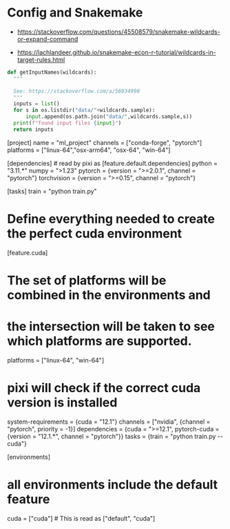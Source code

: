 # Config and Snakemake

* https://stackoverflow.com/questions/45508579/snakemake-wildcards-or-expand-command

* https://lachlandeer.github.io/snakemake-econ-r-tutorial/wildcards-in-target-rules.html

```python
def getInputNames(wildcards):
  """

  See: https://stackoverflow.com/a/56934990
  """
  inputs = list()
  for s in os.listdir("data/"+wildcards.sample):
      input.append(os.path.join("data/",wildcards.sample,s))
  print(f"found input files {input}")
  return inputs
```
[project]
name = "ml_project"
channels = ["conda-forge", "pytorch"]
platforms = ["linux-64","osx-arm64", "osx-64", "win-64"]

[dependencies] # read by pixi as [feature.default.dependencies]
python = "3.11.*"
numpy = ">1.23"
pytorch = {version = ">=2.0.1", channel = "pytorch"}
torchvision = {version = ">=0.15", channel = "pytorch"}

[tasks]
train = "python train.py"

# Define everything needed to create the perfect cuda environment
[feature.cuda]
# The set of platforms will be combined in the environments and
# the intersection will be taken to see which platforms are supported.
platforms = ["linux-64", "win-64"]
# pixi will check if the correct cuda version is installed
system-requirements = {cuda = "12.1"}
channels = ["nvidia", {channel = "pytorch", priority = -1}]
dependencies = {cuda = ">=12.1", pytorch-cuda = {version = "12.1.*", channel = "pytorch"}}
tasks = {train = "python train.py --cuda"}

[environments]
# all environments include the default feature
cuda = ["cuda"] # This is read as ["default", "cuda"]
